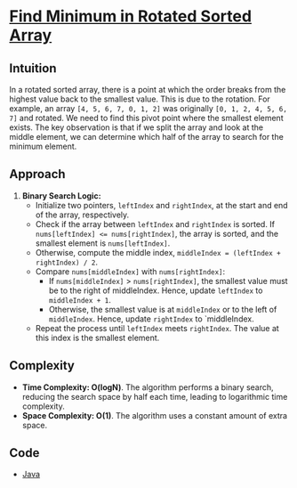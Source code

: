 # [Find Minimum in Rotated Sorted Array](https://leetcode.com/problems/find-minimum-in-rotated-sorted-array/description/)

## Intuition

In a rotated sorted array, there is a point at which the order breaks from the highest value back to the smallest value.
This is due to the rotation. For example, an array `[4, 5, 6, 7, 0, 1, 2]` was originally `[0, 1, 2, 4, 5, 6, 7]` and 
rotated. We need to find this pivot point where the smallest element exists. The key observation is that if we split 
the array and look at the middle element, we can determine which half of the array to search for the minimum element.

## Approach

1. **Binary Search Logic:**
    - Initialize two pointers, `leftIndex` and `rightIndex`, at the start and end of the array, respectively.
    - Check if the array between `leftIndex` and `rightIndex` is sorted. If `nums[leftIndex] <= nums[rightIndex]`, the 
    array is sorted, and the smallest element is `nums[leftIndex]`.
    - Otherwise, compute the middle index, `middleIndex = (leftIndex + rightIndex) / 2`.
    - Compare `nums[middleIndex]` with `nums[rightIndex]`:
      - If `nums[middleIndex]` > `nums[rightIndex]`, the smallest value must be to the right of middleIndex. Hence, 
      update `leftIndex` to `middleIndex + 1`.
      - Otherwise, the smallest value is at `middleIndex` or to the left of `middleIndex`. Hence, update `rightIndex` 
      to `middleIndex.
    - Repeat the process until `leftIndex` meets `rightIndex`. The value at this index is the smallest element.

## Complexity

- **Time Complexity: O(logN)**. The algorithm performs a binary search, reducing the search space by half each time, 
leading to logarithmic time complexity.
- **Space Complexity: O(1)**. The algorithm uses a constant amount of extra space.

## Code

- [Java](../src/main/java/io/dksifoua/leetcode/findminimuminrotatedsortedarray/Solution.java)
